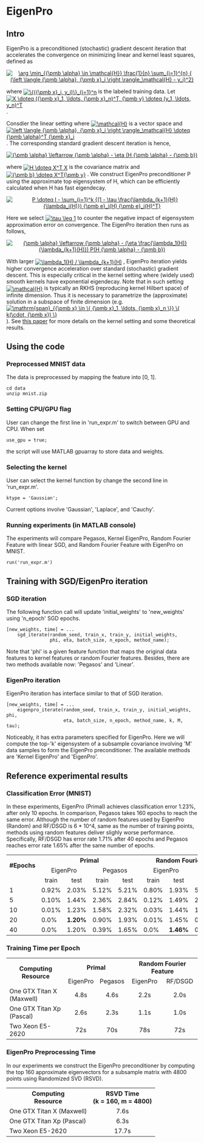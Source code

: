 # EigenPro
## Intro
EigenPro is a preconditioned (stochastic) gradient descent iteration that accelerates the convergence on minimizing linear and kernel least squares, defined as

<p align="center">
<a href="https://www.codecogs.com/eqnedit.php?latex=\arg&space;\min_{{\pmb&space;\alpha}&space;\in&space;\mathcal{H}}&space;\frac{1}{n}&space;\sum_{i=1}^{n}&space;{&space;(\left&space;\langle&space;{\pmb&space;\alpha},&space;{\pmb&space;x}_i&space;\right&space;\rangle_\mathcal{H}&space;-&space;y_i)^2}" target="_blank"><img src="https://latex.codecogs.com/png.latex?\arg&space;\min_{{\pmb&space;\alpha}&space;\in&space;\mathcal{H}}&space;\frac{1}{n}&space;\sum_{i=1}^{n}&space;{&space;(\left&space;\langle&space;{\pmb&space;\alpha},&space;{\pmb&space;x}_i&space;\right&space;\rangle_\mathcal{H}&space;-&space;y_i)^2}" title="\arg \min_{{\pmb \alpha} \in \mathcal{H}} \frac{1}{n} \sum_{i=1}^{n} { (\left \langle {\pmb \alpha}, {\pmb x}_i \right \rangle_\mathcal{H} - y_i)^2}" /></a>
</p>

where
<a href="https://www.codecogs.com/eqnedit.php?latex=\inline&space;\{({\pmb&space;x}_i,&space;y_i)\}_{i=1}^n" target="_blank"><img align="center" src="https://latex.codecogs.com/png.latex?\inline&space;\{({\pmb&space;x}_i,&space;y_i)\}_{i=1}^n" title="\{({\pmb x}_i, y_i)\}_{i=1}^n" /></a>
is the labeled training data. Let
<a href="https://www.codecogs.com/eqnedit.php?latex=\inline&space;X&space;\doteq&space;({\pmb&space;x}_1,&space;\ldots,&space;{\pmb&space;x}_n)^T,&space;{\pmb&space;y}&space;\doteq&space;(y_1,&space;\ldots,&space;y_n)^T" target="_blank"><img align="center" src="https://latex.codecogs.com/png.latex?\inline&space;X&space;\doteq&space;({\pmb&space;x}_1,&space;\ldots,&space;{\pmb&space;x}_n)^T,&space;{\pmb&space;y}&space;\doteq&space;(y_1,&space;\ldots,&space;y_n)^T" title="X \doteq ({\pmb x}_1, \ldots, {\pmb x}_n)^T, {\pmb y} \doteq (y_1, \ldots, y_n)^T" /></a>
.


Consdier the linear setting where
<a href="https://www.codecogs.com/eqnedit.php?latex=\inline&space;\mathcal{H}" target="_blank"><img align="center" src="https://latex.codecogs.com/png.latex?\inline&space;\mathcal{H}" title="\mathcal{H}" /></a>
is a vector space and
<a href="https://www.codecogs.com/eqnedit.php?latex=\inline&space;\left&space;\langle&space;{\pmb&space;\alpha},&space;{\pmb&space;x}_i&space;\right&space;\rangle_\mathcal{H}&space;\doteq&space;{\pmb&space;\alpha}^T&space;{\pmb&space;x}_i" target="_blank"><img align="center" src="https://latex.codecogs.com/png.latex?\inline&space;\left&space;\langle&space;{\pmb&space;\alpha},&space;{\pmb&space;x}_i&space;\right&space;\rangle_\mathcal{H}&space;\doteq&space;{\pmb&space;\alpha}^T&space;{\pmb&space;x}_i" title="\left \langle {\pmb \alpha}, {\pmb x}_i \right \rangle_\mathcal{H} \doteq {\pmb \alpha}^T {\pmb x}_i" /></a>
. The corresponding standard gradient descent iteration is hence,

<p align="center">
<a href="https://www.codecogs.com/eqnedit.php?latex={\pmb&space;\alpha}&space;\leftarrow&space;{\pmb&space;\alpha}&space;-&space;\eta&space;(H&space;{\pmb&space;\alpha}&space;-&space;{\pmb&space;b})" target="_blank"><img src="https://latex.codecogs.com/png.latex?{\pmb&space;\alpha}&space;\leftarrow&space;{\pmb&space;\alpha}&space;-&space;\eta&space;(H&space;{\pmb&space;\alpha}&space;-&space;{\pmb&space;b})" title="{\pmb \alpha} \leftarrow {\pmb \alpha} - \eta (H {\pmb \alpha} - {\pmb b})" /></a>
</p>

where
<a href="https://www.codecogs.com/eqnedit.php?latex=\inline&space;H&space;\doteq&space;X^T&space;X" target="_blank"><img align="center" src="https://latex.codecogs.com/png.latex?\inline&space;H&space;\doteq&space;X^T&space;X" title="H \doteq X^T X" /></a>
is the covariance matrix and
<a href="https://www.codecogs.com/eqnedit.php?latex=\inline&space;{\pmb&space;b}&space;\doteq&space;X^T{\pmb&space;y}" target="_blank"><img align="center" src="https://latex.codecogs.com/png.latex?\inline&space;{\pmb&space;b}&space;\doteq&space;X^T{\pmb&space;y}" title="{\pmb b} \doteq X^T{\pmb y}" /></a>
. We construct EigenPro preconditioner P using the approximate top eigensystem of H,
which can be efficiently calculated when H has fast eigendecay.

<p align="center">
<a href="https://www.codecogs.com/eqnedit.php?latex=P&space;\doteq&space;I&space;-&space;\sum_{i=1}^k&space;{(1&space;-&space;\tau&space;\frac{\lambda_{k&plus;1}(H)}&space;{\lambda_i(H)})&space;{\pmb&space;e}_i(H)&space;{\pmb&space;e}_i(H)^T}" target="_blank"><img src="https://latex.codecogs.com/png.latex?P&space;\doteq&space;I&space;-&space;\sum_{i=1}^k&space;{(1&space;-&space;\tau&space;\frac{\lambda_{k&plus;1}(H)}&space;{\lambda_i(H)})&space;{\pmb&space;e}_i(H)&space;{\pmb&space;e}_i(H)^T}" title="P \doteq I - \sum_{i=1}^k {(1 - \tau \frac{\lambda_{k+1}(H)} {\lambda_i(H)}) {\pmb e}_i(H) {\pmb e}_i(H)^T}" /></a>
</p>

Here we select
<a href="https://www.codecogs.com/eqnedit.php?latex=\inline&space;\tau&space;\leq&space;1" target="_blank"><img align="center" src="https://latex.codecogs.com/png.latex?\inline&space;\tau&space;\leq&space;1" title="\tau \leq 1" /></a>
to counter the negative impact of eigensystem approximation error on convergence.
The EigenPro iteration then runs as follows,

<p align="center">
<a href="https://www.codecogs.com/eqnedit.php?latex={\pmb&space;\alpha}&space;\leftarrow&space;{\pmb&space;\alpha}&space;-&space;(\eta&space;\frac{\lambda_1(H)}{\lambda_{k&plus;1}(H)})&space;P(H&space;{\pmb&space;\alpha}&space;-&space;{\pmb&space;b})" target="_blank"><img src="https://latex.codecogs.com/png.latex?{\pmb&space;\alpha}&space;\leftarrow&space;{\pmb&space;\alpha}&space;-&space;(\eta&space;\frac{\lambda_1(H)}{\lambda_{k&plus;1}(H)})&space;P(H&space;{\pmb&space;\alpha}&space;-&space;{\pmb&space;b})" title="{\pmb \alpha} \leftarrow {\pmb \alpha} - (\eta \frac{\lambda_1(H)}{\lambda_{k+1}(H)}) P(H {\pmb \alpha} - {\pmb b})" /></a>
</p>

With larger
<a href="https://www.codecogs.com/eqnedit.php?latex=\inline&space;\lambda_1(H)&space;/&space;\lambda_{k&plus;1}(H)" target="_blank"><img align="center" src="https://latex.codecogs.com/png.latex?\inline&space;\lambda_1(H)&space;/&space;\lambda_{k&plus;1}(H)" title="\lambda_1(H) / \lambda_{k+1}(H)" /></a>
, EigenPro iteration yields higher convergence acceleration over standard (stochastic) gradient descent.
This is especially critical in the kernel setting where (widely used) smooth kernels have exponential eigendecay.
Note that in such setting
<a href="https://www.codecogs.com/eqnedit.php?latex=\inline&space;\mathcal{H}" target="_blank"><img align="center" src="https://latex.codecogs.com/png.latex?\inline&space;\mathcal{H}" title="\mathcal{H}" /></a>
is typically an RKHS (reproducing kernel Hilbert space) of infinite dimension. Thus it is necessary to parametrize the (approximate) solution in a subspace of finite dimension (e.g. 
<a href="https://www.codecogs.com/eqnedit.php?latex=\inline&space;\mathrm{span}_{{\pmb&space;x}&space;\in&space;\{&space;{\pmb&space;x}_1,&space;\ldots,&space;{\pmb&space;x}_n&space;\}}&space;\{&space;k(\cdot,&space;{\pmb&space;x})&space;\}" target="_blank"><img align="center" src="https://latex.codecogs.com/png.latex?\inline&space;\mathrm{span}_{{\pmb&space;x}&space;\in&space;\{&space;{\pmb&space;x}_1,&space;\ldots,&space;{\pmb&space;x}_n&space;\}}&space;\{&space;k(\cdot,&space;{\pmb&space;x})&space;\}" title="\mathrm{span}_{{\pmb x} \in \{ {\pmb x}_1, \ldots, {\pmb x}_n \}} \{ k(\cdot, {\pmb x}) \}" /></a>
).
See [this paper]() for more details on the kernel setting and some theoretical results.


## Using the code
### Preprocessed MNIST data
The data is preprocessed by mapping the feature into [0, 1].
```
cd data
unzip mnist.zip
```

### Setting CPU/GPU flag
User can change the first line in 'run_expr.m' to switch between GPU and CPU. When set
```
use_gpu = true;
```
the script will use MATLAB gpuarray to store data and weights.

### Selecting the kernel
User can select the kernel function by change the second line in 'run_expr.m'.
```
ktype = 'Gaussian';
```
Current options involve 'Gaussian', 'Laplace', and 'Cauchy'.

### Running experiments (in MATLAB console)
The experiments will compare Pegasos, Kernel EigenPro, Random Fourier Feature with linear SGD, and Random Fourier Feature with EigenPro on MNIST.
```
run('run_expr.m')
```

## Training with SGD/EigenPro iteration
### SGD iteration
The following function call will update 'initial_weights' to 'new_weights'
using 'n_epoch' SGD epochs.
```
[new_weights, time] = ...
    sgd_iterate(random_seed, train_x, train_y, initial_weights,
                phi, eta, batch_size, n_epoch, method_name);
```
Note that 'phi' is a given feature function that maps the original data features
to kernel features or random Fourier features.
Besides, there are two methods available now: 'Pegasos' and 'Linear'.

### EigenPro iteration
EigenPro iteration has interface similar to that of SGD iteration.
```
[new_weights, time] = ...
    eigenpro_iterate(random_seed, train_x, train_y, initial_weights, phi,
                     eta, batch_size, n_epoch, method_name, k, M, tau);
```
Noticeably, it has extra parameters specified for EigenPro.
Here we will compute the top-'k' eigensystem of
a subsample covariance involving 'M' data samples
to form the EigenPro preconditioner.
The available methods are 'Kernel EigenPro' and 'EigenPro'.



## Reference experimental results

### Classification Error (MNIST)
In these experiments, EigenPro (Primal) achieves classification error 1.23%, after only 10 epochs. In comparison, Pegasos takes 160 epochs to reach the same error. Although the number of random features used by EigenPro (Random) and RF/DSGD is 6 * 10^4, same as the number of training points, methods using random features deliver slighly worse performance. Specifically, RF/DSGD has error rate 1.71% after 40 epochs and Pegasos reaches error rate 1.65% after the same number of epochs.

<table>
  <tr>
    <th rowspan="2">#Epochs</th>
    <th colspan="4">Primal</th>
    <th colspan="4">Random Fourier Feature</th>
  </tr>
  <tr>
    <td align="center" colspan="2">EigenPro</td>
    <td align="center" colspan="2">Pegasos</td>
    <td align="center" colspan="2">EigenPro</td>
    <td align="center" colspan="2">RF/DSGD</td>
  </tr>
  <tr>
    <td></td>
    <td align="center">train</td>
    <td align="center">test</td>
    <td align="center">train</td>
    <td align="center">test</td>
    <td align="center">train</td>
    <td align="center">test</td>
    <td align="center">train</td>
    <td align="center">test</td>
  </tr>
  <tr>
    <td>1</td>
    <td>0.92%</td>
    <td>2.03%</td>
    <td>5.12%</td>
    <td>5.21%</td>
    <td>0.80%</td>
    <td>1.93%</td>
    <td>5.21%</td>
    <td>5.33%</td>
  </tr>
  <tr>
    <td>5</td>
    <td>0.10%</td>
    <td>1.44%</td>
    <td>2.36%</td>
    <td>2.84%</td>
    <td>0.12%</td>
    <td>1.49%</td>
    <td>2.48%</td>
    <td>2.98%</td>
  </tr>
  <tr>
    <td>10</td>
    <td>0.01%</td>
    <td>1.23%</td>
    <td>1.58%</td>
    <td>2.32%</td>
    <td>0.03%</td>
    <td>1.44%</td>
    <td>1.66%</td>
    <td>2.37%</td>
  </tr>
  <tr>
    <td>20</td>
    <td>0.0%</td>
    <td><b>1.20%</b></td>
    <td>0.90%</td>
    <td>1.93%</td>
    <td>0.01%</td>
    <td>1.45%</td>
    <td>0.98%</td>
    <td>2.03%</td>
  </tr>
  <tr>
    <td>40</td>
    <td>0.0%</td>
    <td>1.20%</td>
    <td>0.39%</td>
    <td>1.65%</td>
    <td>0.0%</td>
    <td><b>1.46%</b></td>
    <td>0.49%</td>
    <td>1.71%</td>
  </tr>
</table>


### Training Time per Epoch

<table>
  <tr>
    <th rowspan="2">Computing<br>Resource</th>
    <th colspan="2">Primal</th>
    <th colspan="2">Random Fourier Feature</th>
  </tr>
  <tr>
    <td align="center">EigenPro</td>
    <td align="center">Pegasos</td>
    <td align="center">EigenPro</td>
    <td align="center">RF/DSGD</td>
  </tr>
  <tr>
    <td>One GTX Titan X (Maxwell)</td>
    <td align="center">4.8s</td>
    <td align="center">4.6s</td>
    <td align="center">2.2s</td>
    <td align="center">2.0s</td>
  </tr>
  <tr>
    <td>One GTX Titan Xp (Pascal)</td>
    <td align="center">2.6s</td>
    <td align="center">2.3s</td>
    <td align="center">1.1s</td>
    <td align="center">1.0s</td>
  </tr>
  <tr>
    <td>Two Xeon E5-2620</td>
    <td align="center">72s</td>
    <td align="center">70s</td>
    <td align="center">78s</td>
    <td align="center">72s</td>
  </tr>
</table>

### EigenPro Preprocessing Time
In our experiments we construct the EigenPro preconditioner by computing the top 160 approximate eigenvectors for a subsample matrix with 4800 points using Randomized SVD (RSVD).

<table>
  <tr>
    <th>Computing<br>Resource</th>
    <th>RSVD Time<br>(k = 160, m = 4800)</th>
  </tr>
  <tr>
    <td>One GTX Titan X (Maxwell)</td>
    <td align="center">7.6s</td>
  </tr>
  <tr>
    <td>One GTX Titan Xp (Pascal)</td>
    <td align="center">6.3s</td>
  </tr>
  <tr>
    <td>Two Xeon E5-2620</td>
    <td align="center">17.7s</td>
  </tr>
</table>
